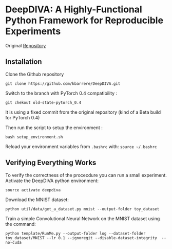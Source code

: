 # DeepDIVA: A Highly-Functional Python Framework for Reproducible Experiments

Original [Repository](https://github.com/DIVA-DIA/DeepDIVA)

## Installation

Clone the Github repository

``` shell
git clone https://github.com/kbarrere/DeepDIVA.git
```

Switch to the branch with PyTorch 0.4 compatibility :

``` shell
git chekout old-state-pytorch_0.4
```

It is using a fixed commit from the original repository (kind of a Beta build for PyTorch 0.4)

Then run the script to setup the environment :

``` shell
bash setup_environment.sh
```

Reload your environment variables from `.bashrc` with: `source ~/.bashrc`

## Verifying Everything Works

To verify the correctness of the procecdure you can run a small experiment. Activate the DeepDIVA python environment:

``` shell
source activate deepdiva
```

Download the MNIST dataset:

``` shell
python util/data/get_a_dataset.py mnist --output-folder toy_dataset
```

Train a simple Convolutional Neural Network on the MNIST dataset using the command:

``` shell
python template/RunMe.py --output-folder log --dataset-folder toy_dataset/MNIST --lr 0.1 --ignoregit --disable-dataset-integrity  --no-cuda
```

